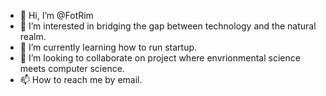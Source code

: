 - 👋 Hi, I’m @FotRim
- 👀 I’m interested in bridging the gap between technology and the natural realm. 
- 🌱 I’m currently learning how to run startup. 
- 💞️ I’m looking to collaborate on project where envrionmental science meets computer science. 
- 📫 How to reach me by email. 

<!---
FotRim/FotRim is a ✨ special ✨ repository because its `README.md` (this file) appears on your GitHub profile.
You can click the Preview link to take a look at your changes.
--->
